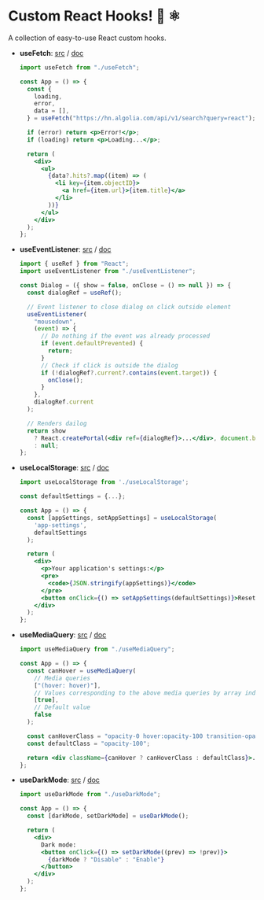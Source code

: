 # Custom React Hooks! 🎉 ⚛

A collection of easy-to-use React custom hooks.

- **useFetch**:
  [src](https://github.com/wiliamfeng/react-custom-hooks/tree/main/src/useFetch.js)
  /
  [doc](https://github.com/wiliamfeng/react-custom-hooks/tree/main/docs/useFetch.md)

  ```jsx
  import useFetch from "./useFetch";

  const App = () => {
    const {
      loading,
      error,
      data = [],
    } = useFetch("https://hn.algolia.com/api/v1/search?query=react");

    if (error) return <p>Error!</p>;
    if (loading) return <p>Loading...</p>;

    return (
      <div>
        <ul>
          {data?.hits?.map((item) => (
            <li key={item.objectID}>
              <a href={item.url}>{item.title}</a>
            </li>
          ))}
        </ul>
      </div>
    );
  };
  ```

- **useEventListener**:
  [src](https://github.com/wiliamfeng/react-custom-hooks/tree/main/src/useEventListener.js)
  /
  [doc](https://github.com/wiliamfeng/react-custom-hooks/tree/main/docs/useEventListener.md)

  ```jsx
  import { useRef } from "React";
  import useEventListener from "./useEventListener";

  const Dialog = ({ show = false, onClose = () => null }) => {
    const dialogRef = useRef();

    // Event listener to close dialog on click outside element
    useEventListener(
      "mousedown",
      (event) => {
        // Do nothing if the event was already processed
        if (event.defaultPrevented) {
          return;
        }
        // Check if click is outside the dialog
        if (!dialogRef?.current?.contains(event.target)) {
          onClose();
        }
      },
      dialogRef.current
    );

    // Renders dailog
    return show
      ? React.createPortal(<div ref={dialogRef}>...</div>, document.body)
      : null;
  };
  ```

- **useLocalStorage**:
  [src](https://github.com/wiliamfeng/react-custom-hooks/tree/main/src/useLocalStorage.js)
  /
  [doc](https://github.com/wiliamfeng/react-custom-hooks/tree/main/docs/useLocalStorage.md)

  ```jsx
  import useLocalStorage from './useLocalStorage';

  const defaultSettings = {...};

  const App = () => {
    const [appSettings, setAppSettings] = useLocalStorage(
      'app-settings',
      defaultSettings
    );

    return (
      <div>
        <p>Your application's settings:</p>
        <pre>
          <code>{JSON.stringify(appSettings)}</code>
        </pre>
        <button onClick={() => setAppSettings(defaultSettings)}>Reset settings</button>
      </div>
    );
  };
  ```

- **useMediaQuery**:
  [src](https://github.com/wiliamfeng/react-custom-hooks/tree/main/src/useMediaQuery.js)
  /
  [doc](https://github.com/wiliamfeng/react-custom-hooks/tree/main/docs/useMediaQuery.md)

  ```jsx
  import useMediaQuery from "./useMediaQuery";

  const App = () => {
    const canHover = useMediaQuery(
      // Media queries
      ["(hover: hover)"],
      // Values corresponding to the above media queries by array index
      [true],
      // Default value
      false
    );

    const canHoverClass = "opacity-0 hover:opacity-100 transition-opacity";
    const defaultClass = "opacity-100";

    return <div className={canHover ? canHoverClass : defaultClass}>...</div>;
  };
  ```

- **useDarkMode**:
  [src](https://github.com/wiliamfeng/react-custom-hooks/tree/main/src/useDarkMode.js)
  /
  [doc](https://github.com/wiliamfeng/react-custom-hooks/tree/main/docs/useDarkMode.md)

  ```jsx
  import useDarkMode from "./useDarkMode";

  const App = () => {
    const [darkMode, setDarkMode] = useDarkMode();

    return (
      <div>
        Dark mode:
        <button onClick={() => setDarkMode((prev) => !prev)}>
          {darkMode ? "Disable" : "Enable"}
        </button>
      </div>
    );
  };
  ```
